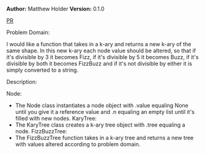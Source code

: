 **Author:** Matthew Holder
**Version:** 0.1.0

[PR](https://github.com/holdermatthew5/data-structures-and-algorithms/pull/35#issue-570044370)

Problem Domain:

I would like a function that takes in a k-ary and returns a new k-ary of the same shape.
In this new k-ary each node value should be altered, so that if it's divisible by 3 it becomes Fizz, if it's divisible by 5 it becomes Buzz, if it's divisible by both it becomes FizzBuzz and if it's not divisible by either it is simply converted to a string.

Description:

Node:
- The Node class instantiates a node object with .value equaling None until you give it a reference value and .n equaling an empty list until it's filled with new nodes.
KaryTree:
- The KaryTree class creates a k-ary tree object with .tree equaling a node.
FizzBuzzTree:
- The FizzBuzzTree function takes in a k-ary tree and returns a new tree with values altered according to problem domain.